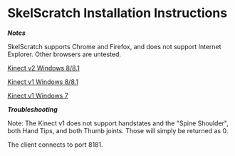 # SkelScratch Installation Instructions

***Notes***

SkelScratch supports Chrome and Firefox, and does not support Internet Explorer. Other browsers are untested.

<a href="https://github.com/Calvin-CS/SkelScratch/wiki/Kinect-v2-Windows-8-installation-instructions" target="_blank">Kinect v2 Windows 8/8.1</a>

<a href="https://github.com/Calvin-CS/SkelScratch/wiki/Kinect-v1-Windows-8-installation-instructions" target="_blank">Kinect v1 Windows 8/8.1</a>

<a href="https://github.com/Calvin-CS/SkelScratch/wiki/Kinect-v1-Windows-7-installation-instructions" target="_blank">Kinect v1 Windows 7</a>

***Troubleshooting***

Note: The Kinect v1 does not support handstates and the "Spine Shoulder", both Hand Tips, and both Thumb joints. Those will simply be returned as 0.

The client connects to port 8181.